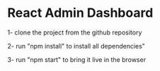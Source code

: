 # React Admin Dashboard

1- clone the project from the github repository

2- run "npm install" to install all dependencies"

3- run "npm start" to bring it live in the browser
